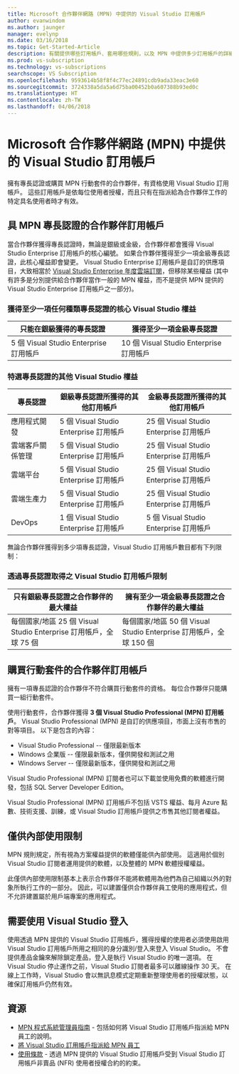 ```yaml
---
title: Microsoft 合作夥伴網路 (MPN) 中提供的 Visual Studio 訂用帳戶
author: evanwindom
ms.author: jaunger
manager: evelynp
ms.date: 03/16/2018
ms.topic: Get-Started-Article
description: 有關提供哪些訂用帳戶、套用哪些規則，以及 MPN 中提供多少訂用帳戶的詳細資料。
ms.prod: vs-subscription
ms.technology: vs-subscriptions
searchscope: VS Subscription
ms.openlocfilehash: 9593614b58f8f4c77ec24891cdb9ada33eac3e60
ms.sourcegitcommit: 3724338a5da5a6d75ba00452b0a607388b93ed0c
ms.translationtype: HT
ms.contentlocale: zh-TW
ms.lasthandoff: 04/06/2018
---
```

# <a name="visual-studio-subscriptions-offered-to-partners-in-the-microsoft-partner-network-mpn"></a>Microsoft 合作夥伴網路 (MPN) 中提供的 Visual Studio 訂用帳戶
擁有專長認證或購買 MPN 行動套件的合作夥伴，有資格使用 Visual Studio 訂用帳戶。 這些訂用帳戶是依每位使用者授權，而且只有在指派給為合作夥伴工作的特定具名使用者時才有效。 

## <a name="subscriptions-for-partners-with-an-mpn-competency"></a>具 MPN 專長認證的合作夥伴訂用帳戶
當合作夥伴獲得專長認證時，無論是銀級或金級，合作夥伴都會獲得 Visual Studio Enterprise 訂用帳戶的核心編號。 如果合作夥伴獲得至少一項金級專長認證，此核心權益即會變更。 Visual Studio Enterprise 訂用帳戶是自訂的供應項目，大致相當於 [Visual Studio Enterprise 年度雲端訂閱](https://www.visualstudio.com/vs/pricing/)，但移除某些權益 (其中有許多是分別提供給合作夥伴當作一般的 MPN 權益，而不是提供 MPN 提供的 Visual Studio Enterprise 訂用帳戶之一部分)。 

### <a name="core-visual-studio-benefit-for-earning-at-least-one-competency-of-any-kind"></a>獲得至少一項任何種類專長認證的核心 Visual Studio 權益
| 只能在銀級獲得的專長認證               | 獲得至少一項金級專長認證   | 
|------------------------------------------------------------|----------------------------------------------------|
| 5 個 Visual Studio Enterprise 訂用帳戶                   | 10 個 Visual Studio Enterprise 訂用帳戶          |

### <a name="additional-visual-studio-benefit-for-select-competencies"></a>特選專長認證的其他 Visual Studio 權益
| 專長認證                                  | **銀級**專長認證所獲得的其他訂用帳戶 | **金級**專長認證所獲得的其他訂用帳戶 |
|---------------------------------------------|-----------------------------------------------------------|---------------------------------------------------------|
| 應用程式開發                     | 5 個 Visual Studio Enterprise 訂用帳戶                  | 25 個 Visual Studio Enterprise 訂用帳戶               |
| 雲端客戶關係管理      | 5 個 Visual Studio Enterprise 訂用帳戶                  | 25 個 Visual Studio Enterprise 訂用帳戶               |
| 雲端平台                              | 5 個 Visual Studio Enterprise 訂用帳戶                  | 25 個 Visual Studio Enterprise 訂用帳戶               |
| 雲端生產力                          | 5 個 Visual Studio Enterprise 訂用帳戶                  | 25 個 Visual Studio Enterprise 訂用帳戶               |
| DevOps                                      | 1 個 Visual Studio Enterprise 訂用帳戶                  | 5 個 Visual Studio Enterprise 訂用帳戶                |

無論合作夥伴獲得到多少項專長認證，Visual Studio 訂用帳戶數目都有下列限制：

### <a name="limits-for-visual-studio-subscriptions-earned-through-competencies"></a>透過專長認證取得之 Visual Studio 訂用帳戶限制
| 只有銀級專長認證之合作夥伴的最大權益                   | 擁有至少一項金級專長認證之合作夥伴的最大權益               | 
|------------------------------------------------------------------------------|------------------------------------------------------------------------------|
| 每個國家/地區 25 個 Visual Studio Enterprise 訂用帳戶，全球 75 個          | 每個國家/地區 50 個 Visual Studio Enterprise 訂用帳戶，全球 150 個         |


## <a name="subscriptions-for-partners-purchasing-the-action-pack"></a>購買行動套件的合作夥伴訂用帳戶
擁有一項專長認證的合作夥伴不符合購買行動套件的資格。 每位合作夥伴只能購買一組行動套件。

使用行動套件，合作夥伴獲得 **3 個 Visual Studio Professional (MPN) 訂用帳戶**。 Visual Studio Professional (MPN) 是自訂的供應項目，市面上沒有市售的對等項目。 以下是包含的內容：
- Visual Studio Professional -- 僅限最新版本
- Windows 企業版 -- 僅限最新版本，僅供開發和測試之用
- Windows Server -- 僅限最新版本，僅供開發和測試之用

Visual Studio Professional (MPN) 訂閱者也可以下載並使用免費的軟體進行開發，包括 SQL Server Developer Edition。

Visual Studio Professional (MPN) 訂用帳戶不包括 VSTS 權益、每月 Azure 點數、技術支援、訓練，或 Visual Studio 訂用帳戶提供之市售其他訂閱者權益。

## <a name="internal-use-only-restriction"></a>僅供內部使用限制
MPN 規則規定，所有視為方案權益提供的軟體僅能供內部使用。 這適用於個別 Visual Studio 訂閱者運用提供的軟體，以及整體的 MPN 軟體授權權益。 

此僅供內部使用限制基本上表示合作夥伴不能將軟體用為他們為自己組織以外的對象所執行工作的一部分。 因此，可以建置僅供合作夥伴員工使用的應用程式，但不允許建置屬於用戶端專案的應用程式。

## <a name="sign-in-required-with-visual-studio"></a>需要使用 Visual Studio 登入
使用透過 MPN 提供的 Visual Studio 訂用帳戶，獲得授權的使用者必須使用啟用 Visual Studio 訂用帳戶所用之相同的身分識別/登入來登入 Visual Studio。 不會提供產品金鑰來解除鎖定產品，登入是執行 Visual Studio 的唯一選項。 在 Visual Studio 停止運作之前，Visual Studio 訂閱者最多可以離線操作 30 天。 在線上工作時，Visual Studio 會以無訊息模式定期重新整理使用者的授權狀態，以確保訂用帳戶仍然有效。

## <a name="resources"></a>資源

- [MPN 程式系統管理員指南](https://assets.microsoft.com/en-us/Program-Administrator-Guide-to-Software-and-Online-Services-Benefits_1.pdf) - 包括如何將 Visual Studio 訂用帳戶指派給 MPN 員工的說明。
- [將 Visual Studio 訂用帳戶指派給 MPN 員工](manage-mpn-subscriptions.md)
- [使用條款](http://www.microsoft.com/useterms/) - 透過 MPN 提供的 Visual Studio 訂用帳戶受到 Visual Studio 訂用帳戶非賣品 (NFR) 使用者授權合約的約束。